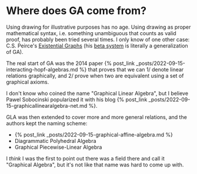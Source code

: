 # Where does GA come from?

Using drawing for illustrative purposes has no age.
Using drawing as proper mathematical syntax,
i.e. something unambiguous that counts as valid proof,
has probably been tried several times.
I only know of one other case: C.S. Peirce's [Existential Graphs](https://en.wikipedia.org/wiki/Existential_graph)
(his [beta system](https://plato.stanford.edu/entries/peirce-logic/#BetaSyst) is literally a generalization of GA).

The real start of GA was the 2014 paper
{% post_link _posts/2022-09-15-interacting-hopf-algebras.md %}
that proves that we can 1/ denote linear relations graphically,
and 2/ prove when two are equivalent using a set of graphical axioms.

<!-- The notation used came from TODO -->

I don't know who coined the name "Graphical Linear Algebra",
but I believe Pawel Sobocinski popularized it with his blog
{% post_link _posts/2022-09-15-graphicallinearalgebra-net.md %}.

GLA was then extended to cover more and more general relations,
and the authors kept the naming scheme:

- {% post_link _posts/2022-09-15-graphical-affine-algebra.md %}
- Diagrammatic Polyhedral Algebra
- Graphical Piecewise-Linear Algebra

I _think_ I was the first to point out there was a field there and call it "Graphical Algebra",
but it's not like that name was hard to come up with.
